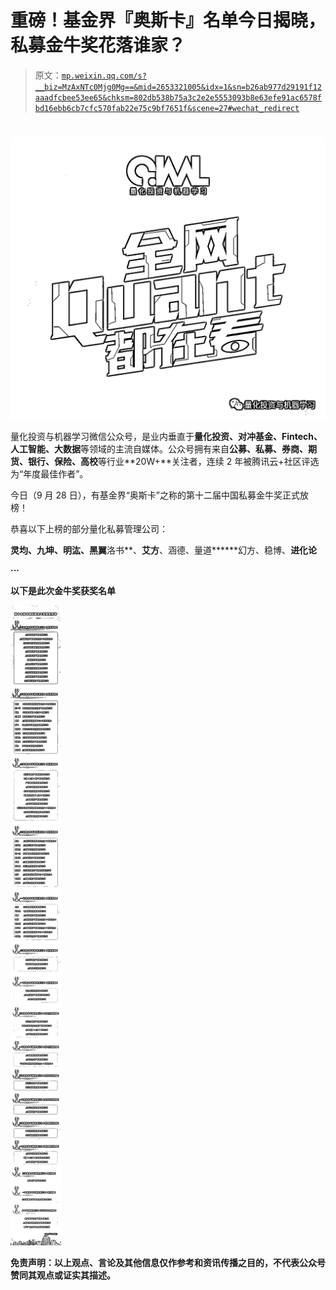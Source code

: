 # 重磅！基金界『奥斯卡』名单今日揭晓，私募金牛奖花落谁家？

> 原文：[`mp.weixin.qq.com/s?__biz=MzAxNTc0Mjg0Mg==&mid=2653321005&idx=1&sn=b26ab977d29191f12aaadfcbee53ee65&chksm=802db538b75a3c2e2e5553093b8e63efe91ac6578fbd16ebb6cb7cfc570fab22e75c9bf7651f&scene=27#wechat_redirect`](http://mp.weixin.qq.com/s?__biz=MzAxNTc0Mjg0Mg==&mid=2653321005&idx=1&sn=b26ab977d29191f12aaadfcbee53ee65&chksm=802db538b75a3c2e2e5553093b8e63efe91ac6578fbd16ebb6cb7cfc570fab22e75c9bf7651f&scene=27#wechat_redirect)

# 

![](img/817c601fc026ccfe2ee840069c1e016b.png)

量化投资与机器学习微信公众号，是业内垂直于**量化投资、对冲基金、Fintech、人工智能、大数据**等领域的主流自媒体。公众号拥有来自**公募、私募、券商、期货、银行、保险、高校**等行业**20W+**关注者，连续 2 年被腾讯云+社区评选为“年度最佳作者”。

今日（9 月 28 日），有基金界“奥斯卡”之称的第十二届中国私募金牛奖正式放榜！

恭喜以下上榜的部分量化私募管理公司：

**灵均、九坤、明汯、****黑翼******洛书**、**艾方**、涵德、量道******幻方、稳博、****进化论****

****···****

**以下是此次金牛奖获奖名单**

**![](img/2f78d87dacd5c09918116b53a1387624.png)**

**免责声明：以上观点、言论及其他信息仅作参考和资讯传播之目的，不代表公众号赞同其观点或证实其描述。**